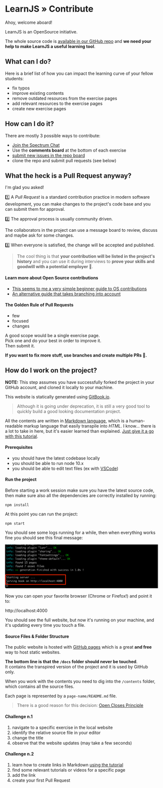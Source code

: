 # LearnJS  » Contribute

Ahoy, welcome aboard!

LearnJS is an OpenSource initiative.

The whole source code is 
[available in our GitHub repo][1] and **we need your help to make LearnJS
a useful learning tool**.

## What can I do?

Here is a brief list of how you can impact the learning curve of
your fellow students:

- fix typos
- improve existing contents
- remove outdated resources from the exercise pages
- add relevant resources to the exercise pages
- create new exercise pages

## How can I do it?

There are mostly 3 possible ways to contribute:

- [Join the Spectrum Chat](https://spectrum.chat/learnjs)
- Use the **comments board** at the bottom of each exercise
- [submit new issues in the repo board][2]
- clone the repo and submit pull requests (see below)

## What the heck is a Pull Request anyway?

I'm glad you asked! 

1️⃣ A _Pull Request_ is a standard contribution practice in modern 
software development, you can make changes to the project's code base 
and you can submit them for approval.

2️⃣ The approval process is usually community driven.

The collaborators in the project can use a message board to review, 
discuss and maybe ask for some changes.

3️⃣ When everyone is satisfied, the change will be accepted and published.

> The cool thing is that **your contribution will be listed in the 
> project's history** and you can use it during interviews to 
> **prove your skills and goodwill with a potential employer 🤠**.

#### Learn more about Open Source contributions

- [This seems to me a very simple beginner guide to OS contributions][3]
- [An alternative guide that takes branching into account][4]

#### The Golden Rule of Pull Requests

- few
- focused
- changes

A good scope would be a single exercise page.  
Pick one and do your best in order to improve it.  
Then submit it.

**If you want to fix more stuff, use branches and create multiple PRs 🤠.**

## How do I work on the project?

**NOTE:** This step assumes you have successfully forked the project in your
GitHub account, and cloned it locally to your machine.

This website is statically generated using [GitBook.io][5].

> Although it is going under deprecation, it is still a very good tool to quickly 
> build a good looking documentation project.

All the contents are written in [Markdown language][6], which is a human-readable
markup language that easily transpile into _HTML_. I know... there is a lot to 
take in here, but it's easier learned than explained. [Just give it a go with this
tutorial][6].

#### Prerequisites

- you should have the latest codebase locally
- you should be able to run node 10.x
- you should be able to edit text files (ex with [VSCode][7])

#### Run the project

Before starting a work session make sure you have the latest source code, then 
make sure also all the dependencies are correctly installed by running:

```
npm install
```

At this point you can run the project:

```
npm start
```

You should see some logs running for a while, then when everything works fine
you should see this final message:

![npm-start](./npm-start.png)

Now you can open your favorite browser (Chrome or Firefox!) and point it to:

http://localhost:4000

You should see the full website, but now it's running on your machine, and it's
updating every time you touch a file.

#### Source Files & Folder Structure

The public website is hosted with [GitHub pages][8] which is a great **and free** way
to host static websites.

**The bottom line is that the `/docs` folder should never be touched**.  
It contains the transpired version of the project and it is used by GitHub only.

When you work with the contents you need to dig into the `/contents` folder, which
contains all the source files.

Each page is represented by a `page-name/README.md` file.

> There is a good reason for this decision: [Open Closes Principle][9]

#### Challenge n.1

1. navigate to a specific exercise in the local website
2. identify the relative source file in your editor
3. change the title
4. observe that the website updates (may take a few seconds)

#### Challenge n.2

1. learn how to create links in Markdown [using the tutorial][6]
2. find some relevant tutorials or videos for a specific page
3. add the link
4. create your first Pull Request


[1]: https://github.com/marcopeg/learnjs
[2]: https://github.com/marcopeg/learnjs/issues
[3]: https://github.com/firstcontributions/first-contributions/blob/master/README.md
[4]: https://akrabat.com/the-beginners-guide-to-contributing-to-a-github-project/
[5]: https://github.com/GitbookIO/gitbook
[6]: https://www.markdownguide.org/getting-started
[7]: https://code.visualstudio.com/
[8]: https://pages.github.com/
[9]: https://en.wikipedia.org/wiki/Open%E2%80%93closed_principle